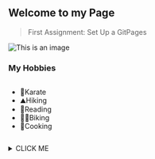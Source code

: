 ## Welcome to my Page

>First Assignment: Set Up a GitPages

![This is an image](https://myoctocat.com/assets/images/base-octocat.svg)

### My Hobbies

```
```
- :martial_arts_uniform:Karate
- :mountain:Hiking
- :open_book:Reading
- :biking_woman:Biking
- :pancakes:Cooking
```
```


<details><summary>CLICK ME</summary>
<p>
  
</p>
</details>
